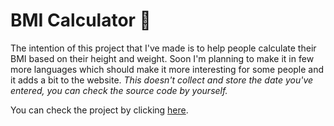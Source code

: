 # BMI Calculator 🍊

The intention of this project that I've made is to help people calculate their BMI based on their height and weight.
Soon I'm planning to make it in few more languages which should make it more interesting for some people and it adds a bit to the website.
_This doesn't collect and store the date you've entered, you can check the source code by yourself._

You can check the project by clicking [here](https://StrahinjaLukic03.github.io/BMICalculator).